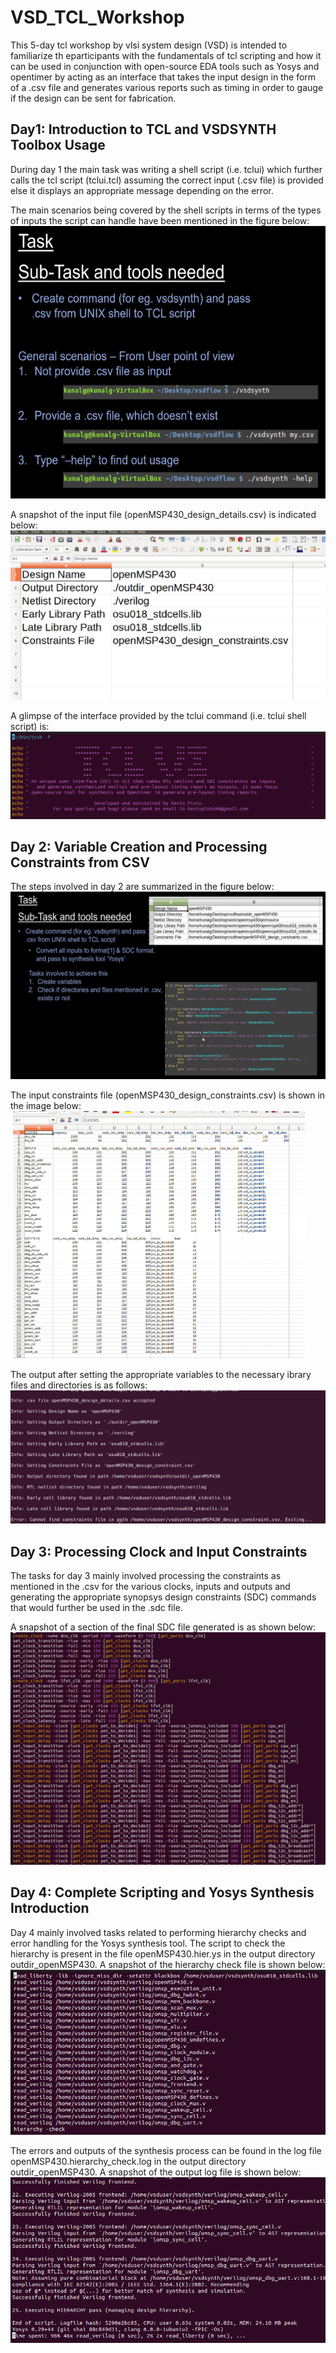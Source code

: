 # VSD_TCL_Workshop
This 5-day tcl workshop by vlsi system design (VSD) is intended to familiarize th eparticipants with the fundamentals of tcl scripting and how it can be used in conjunction with open-source EDA tools such as Yosys and opentimer by acting as an interface that takes the input design in the form of a .csv file and generates various reports such as timing in order to gauge if the design can be sent for fabrication.

## Day1: Introduction to TCL and VSDSYNTH Toolbox Usage
During day 1 the main task was writing a shell script (i.e. tclui) which further calls the tcl script (tclui.tcl) assuming the correct input (.csv file) is provided else it displays an appropriate message depending on the error.

The main scenarios being covered by the shell scripts in terms of the types of inputs the script can handle have been mentioned in the figure below:
![Program](images/day1/d1_1.png)


A snapshot of the input file (openMSP430_design_details.csv) is indicated below:
![Program](images/day1/d1_2.png)

A glimpse of the interface provided by the tclui command (i.e. tclui shell script) is:
![Program](images/day1/d1_3.png)

## Day 2: Variable Creation and Processing Constraints from CSV
The steps involved in day 2 are summarized in the figure below:
![Program](images/day2/d2_1.png)

The input constraints file (openMSP430_design_constraints.csv) is shown in the image below:
![Program](images/day2/d2_2.png)

The output after setting the appropriate variables to the necessary ibrary files and directories is as follows:
![Program](images/day2/day2_3.png)

## Day 3: Processing Clock and Input Constraints
The tasks for day 3 mainly involved processing the constraints as mentioned in the .csv for the various clocks, inputs and outputs and generating the appropriate synopsys design constraints (SDC) commands that would further be used in the .sdc file.

A snapshot of a section of the final SDC file generated is as shown below:
![Program](images/day3/d3_1.png)

## Day 4: Complete Scripting and Yosys Synthesis Introduction
Day 4 mainly involved tasks related to performing hierarchy checks and error handling for the Yosys synthesis tool.
The script to check the hierarchy is present in the file openMSP430.hier.ys in the output directory outdir_openMSP430. A snapshot of the hierarchy check file is shown below:
![Program](images/day4/d4_1.png)


The errors and outputs of the synthesis process can be found in the log file openMSP430.hierarchy_check.log in the output directory outdir_openMSP430. A snapshot of the output log file is shown below:
![Program](images/day4/d4_2.png)